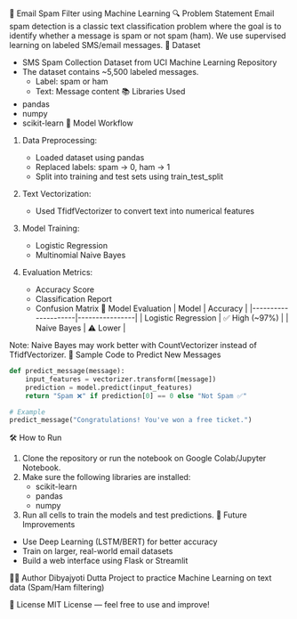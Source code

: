 📧 Email Spam Filter using Machine Learning
🔍 Problem Statement
Email spam detection is a classic text classification problem where the goal is to identify whether a message is spam or not spam (ham). We use supervised learning on labeled SMS/email messages.
💾 Dataset
- SMS Spam Collection Dataset from UCI Machine Learning Repository
- The dataset contains ~5,500 labeled messages.
  - Label: spam or ham
  - Text: Message content
📚 Libraries Used
- pandas
- numpy
- scikit-learn
🧠 Model Workflow
1. Data Preprocessing:
   - Loaded dataset using pandas
   - Replaced labels: spam → 0, ham → 1
   - Split into training and test sets using train_test_split

2. Text Vectorization:
   - Used TfidfVectorizer to convert text into numerical features

3. Model Training:
   - Logistic Regression
   - Multinomial Naive Bayes

4. Evaluation Metrics:
   - Accuracy Score
   - Classification Report
   - Confusion Matrix
🧪 Model Evaluation
| Model               | Accuracy       |
|---------------------|----------------|
| Logistic Regression | ✅ High (~97%) |
| Naive Bayes         | ⚠️ Lower       |

Note: Naive Bayes may work better with CountVectorizer instead of TfidfVectorizer.
🧾 Sample Code to Predict New Messages
```python
def predict_message(message):
    input_features = vectorizer.transform([message])
    prediction = model.predict(input_features)
    return "Spam ❌" if prediction[0] == 0 else "Not Spam ✅"

# Example
predict_message("Congratulations! You've won a free ticket.")
```
🛠️ How to Run
1. Clone the repository or run the notebook on Google Colab/Jupyter Notebook.
2. Make sure the following libraries are installed:
   - scikit-learn
   - pandas
   - numpy
3. Run all cells to train the models and test predictions.
🔮 Future Improvements
- Use Deep Learning (LSTM/BERT) for better accuracy
- Train on larger, real-world email datasets
- Build a web interface using Flask or Streamlit

🧑‍💻 Author
Dibyajyoti Dutta
Project to practice Machine Learning on text data (Spam/Ham filtering)

📄 License
MIT License — feel free to use and improve!
